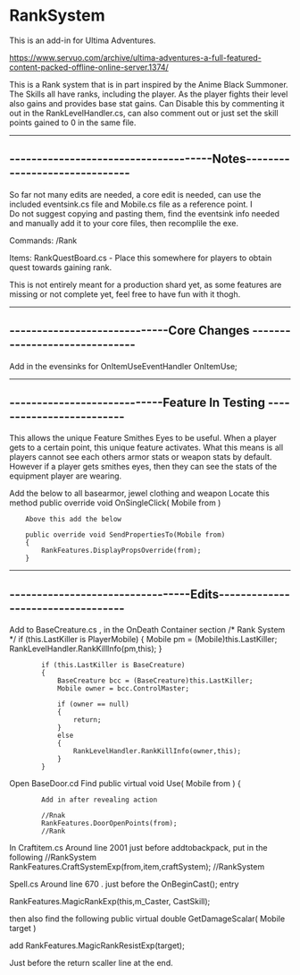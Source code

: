 # RankSystem

This is an add-in for Ultima Adventures.

https://www.servuo.com/archive/ultima-adventures-a-full-featured-content-packed-offline-online-server.1374/

This is a Rank system that is in part inspired by the Anime Black Summoner. 
The Skills all have ranks, including the player.  As the player fights
their level also gains and provides base stat gains.  Can Disable this
by commenting it out in the RankLevelHandler.cs, can also comment out 
or just set the skill points gained to 0 in the same file.  


------------------------------------------------------------------------
-------------------------------------Notes------------------------------
------------------------------------------------------------------------
So far not many edits are needed, a core edit is needed, can use the
included eventsink.cs file and Mobile.cs file as a reference point. I  
Do not suggest copying and pasting them, find the eventsink info needed
and manually add it to your core files, then recomplile the exe.  

Commands:
/Rank 

Items: 
RankQuestBoard.cs - Place this somewhere for players to obtain quest 
towards gaining rank.  

This is not entirely meant for a production shard yet, as some features
are missing or not complete yet, feel free to have fun with it thogh.

------------------------------------------------------------------------
-----------------------------Core Changes ------------------------------
------------------------------------------------------------------------

Add in the evensinks for 
OnItemUseEventHandler OnItemUse;


------------------------------------------------------------------------
----------------------------Feature In Testing -------------------------
------------------------------------------------------------------------
This allows the unique Feature Smithes Eyes to be useful.  When a player
gets to a certain point, this unique feature activates.  What this means
is all players cannot see each others armor stats or weapon stats by 
default.  However if a player gets smithes eyes, then they can see the
stats of the equipment player are wearing. 

Add the below to all basearmor, jewel clothing and weapon
		Locate this method
		public override void OnSingleClick( Mobile from )
		
		Above this add the below
		
		public override void SendPropertiesTo(Mobile from)
		{
			RankFeatures.DisplayPropsOverride(from);			
		}
		


------------------------------------------------------------------------
---------------------------------Edits----------------------------------
------------------------------------------------------------------------
		
Add to BaseCreature.cs , in the OnDeath Container section
			/* Rank System */
			if (this.LastKiller is PlayerMobile)
			{
				Mobile pm = (Mobile)this.LastKiller;
				RankLevelHandler.RankKillInfo(pm,this);
			}
			
			if (this.LastKiller is BaseCreature)
			{
				BaseCreature bcc = (BaseCreature)this.LastKiller;
				Mobile owner = bcc.ControlMaster;
				
				if (owner == null)
				{
					return;
				}
				else
				{
					RankLevelHandler.RankKillInfo(owner,this);
				}
			}
			
			
		
Open BaseDoor.cd
Find
		public virtual void Use( Mobile from )
		{
			
			Add in after revealing action
			
			//Rnak
			RankFeatures.DoorOpenPoints(from);
			//Rank
			

In Craftitem.cs
Around line 2001 just before addtobackpack, put in the following
					//RankSystem
					RankFeatures.CraftSystemExp(from,item,craftSystem);
					//RankSystem
					
	
	
Spell.cs
Around line 670 . just before the OnBeginCast(); entry 

RankFeatures.MagicRankExp(this,m_Caster, CastSkill);	

then also find the following
public virtual double GetDamageScalar( Mobile target )

add
RankFeatures.MagicRankResistExp(target);

Just before the return scaller line at the end.
